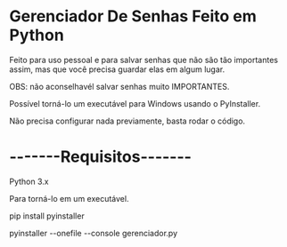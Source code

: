 # Gerenciador De Senhas Feito em Python
Feito para uso pessoal e para salvar senhas que não são tão importantes assim, mas que você precisa guardar elas em algum lugar.</p>
OBS: não aconselhavél salvar senhas muito IMPORTANTES.</p>
Possível torná-lo um executável para Windows usando o PyInstaller.</p>
Não precisa configurar nada previamente, basta rodar o código.</p></p>
# -------Requisitos-------
Python 3.x</p>
Para torná-lo em um executável.</p>
pip install pyinstaller</p>
pyinstaller --onefile --console gerenciador.py
